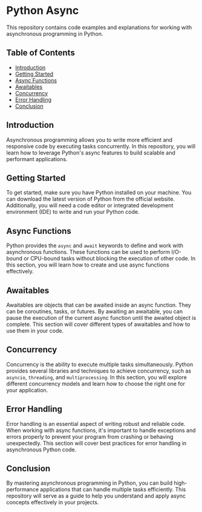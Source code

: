 # Python Async

This repository contains code examples and explanations for working with asynchronous programming in Python.

## Table of Contents

- [Introduction](#introduction)
- [Getting Started](#getting-started)
- [Async Functions](#async-functions)
- [Awaitables](#awaitables)
- [Concurrency](#concurrency)
- [Error Handling](#error-handling)
- [Conclusion](#conclusion)

## Introduction

Asynchronous programming allows you to write more efficient and responsive code by executing tasks concurrently. In this repository, you will learn how to leverage Python's async features to build scalable and performant applications.

## Getting Started

To get started, make sure you have Python installed on your machine. You can download the latest version of Python from the official website. Additionally, you will need a code editor or integrated development environment (IDE) to write and run your Python code.

## Async Functions

Python provides the `async` and `await` keywords to define and work with asynchronous functions. These functions can be used to perform I/O-bound or CPU-bound tasks without blocking the execution of other code. In this section, you will learn how to create and use async functions effectively.

## Awaitables

Awaitables are objects that can be awaited inside an async function. They can be coroutines, tasks, or futures. By awaiting an awaitable, you can pause the execution of the current async function until the awaited object is complete. This section will cover different types of awaitables and how to use them in your code.

## Concurrency

Concurrency is the ability to execute multiple tasks simultaneously. Python provides several libraries and techniques to achieve concurrency, such as `asyncio`, `threading`, and `multiprocessing`. In this section, you will explore different concurrency models and learn how to choose the right one for your application.

## Error Handling

Error handling is an essential aspect of writing robust and reliable code. When working with async functions, it's important to handle exceptions and errors properly to prevent your program from crashing or behaving unexpectedly. This section will cover best practices for error handling in asynchronous Python code.

## Conclusion

By mastering asynchronous programming in Python, you can build high-performance applications that can handle multiple tasks efficiently. This repository will serve as a guide to help you understand and apply async concepts effectively in your projects.
